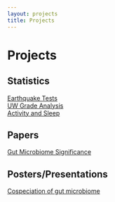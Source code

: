 ```yaml
---
layout: projects
title: Projects
---
```


# Projects
## Statistics
<a href="/projects/earthquaketests" target="_blank">Earthquake Tests</a>  
<a href="/projects/earthquaketests" target="_blank">UW Grade Analysis</a>  
<a href="/projects/earthquaketests" target="_blank">Activity and Sleep</a>

## Papers
<a href="/projects/gutmicrobiome" target="_blank">Gut Microbiome Significance</a>

## Posters/Presentations
<a href="/projects/gutposter" target="_blank">Cospeciation of gut microbiome</a>
	
